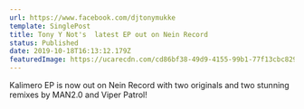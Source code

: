 ```yaml
---
url: https://www.facebook.com/djtonymukke
template: SinglePost
title: Tony Y Not's  latest EP out on Nein Record
status: Published
date: 2019-10-18T16:13:12.179Z
featuredImage: https://ucarecdn.com/cd86bf38-49d9-4155-99b1-77f13cbc8293/
---
```

Kalimero EP is now out on Nein Record with two originals and two stunning remixes by MAN2.0 and Viper Patrol!